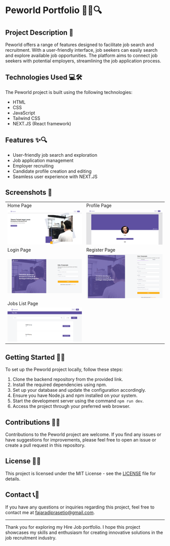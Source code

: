 # Peworld Portfolio  📝👔🔍

## Project Description 🚀

Peworld offers a range of features designed to facilitate job search and recruitment. With a user-friendly interface, job seekers can easily search and explore available job opportunities. The platform aims to connect job seekers with potential employers, streamlining the job application process.

## Technologies Used 💻🛠️

The Peworld project is built using the following technologies:

- HTML
- CSS
- JavaScript
- Tailwind CSS
- NEXT.JS (React framework)

## Features ✨🔍

- User-friendly job search and exploration
- Job application management
- Employer recruiting
- Candidate profile creation and editing
- Seamless user experience with NEXT.JS

## Screenshots 📸

<table>
   <tr>
    <td>Home Page</td>
    <td>Profile Page</td>
  </tr>
   <tr>
    <td><img width="350px" src="./screenshot/home.PNG" border="0" alt="Login" /></td>
    <td> <img width="350px" src="./screenshot/profile.PNG" border="0"  alt="Register" /></td>
  </tr>
   <tr>
    <td>Login Page</td>
    <td>Register Page</td>
  </tr>
   <tr>
    <td><img width="350px" src="./screenshot/login.PNG" border="0" alt="Login" /></td>
    <td><img width="350px" src="./screenshot/register.PNG" border="0"  alt="Register" /></td>
  </tr>
   <tr>
    <td>Jobs List Page</td>
<!--     <td>Contact Page</td> -->
  </tr>
   <tr>
    <td><img width="350px" src="./screenshot/homeJob.PNG" border="0" alt="Jobs" /></td>
<!--    <td><img width="350px" src="./screenshot/Contactt.jpeg" border="0" alt="Contact" /></td> -->
  </tr>
</table>

## Getting Started 🏁🚀

To set up the Peworld project locally, follow these steps:

1. Clone the backend repository from the provided link.
2. Install the required dependencies using npm.
3. Set up your database and update the configuration accordingly.
4. Ensure you have Node.js and npm installed on your system.
5. Start the development server using the command `npm run dev`.
6. Access the project through your preferred web browser.

## Contributions 🤝🌟

Contributions to the Peworld project are welcome. If you find any issues or have suggestions for improvements, please feel free to open an issue or create a pull request in this repository.

## License 📜📝

This project is licensed under the MIT License - see the [LICENSE](LICENSE) file for details.

## Contact 📞📧

If you have any questions or inquiries regarding this project, feel free to contact me at [fajaradiprasetio@gmail.com](mailto:fajaradiprasetio@gmail.com).

---

Thank you for exploring my Hire Job portfolio. I hope this project showcases my skills and enthusiasm for creating innovative solutions in the job recruitment industry.
